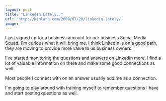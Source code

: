 ```yaml
---
layout: post
title: "LinkedIn Lately.."
url: 'http://kinlane.com/2008/07/20/linkedin-lately/'
image: ''
---
```


I just signed up for a business account for our business Social Media Squad. I'm curious what it will bring me. I think LinkedIn is on a good path, they are moving to provide more value to us business owners.

I've started monitoring the questions and answers on LinkedIn more. I find a lot of valuable information on there and make some good connections as well.

Most people I connect with on an answer usually add me as a connection.

I'm going to play around with training myself to remember questions I have and start posting questions as well.
